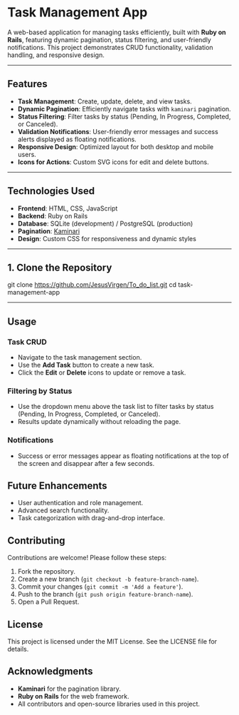# **Task Management App**

A web-based application for managing tasks efficiently, built with **Ruby on Rails**, featuring dynamic pagination, status filtering, and user-friendly notifications. This project demonstrates CRUD functionality, validation handling, and responsive design.

---

## **Features**

- **Task Management**: Create, update, delete, and view tasks.
- **Dynamic Pagination**: Efficiently navigate tasks with `kaminari` pagination.
- **Status Filtering**: Filter tasks by status (Pending, In Progress, Completed, or Canceled).
- **Validation Notifications**: User-friendly error messages and success alerts displayed as floating notifications.
- **Responsive Design**: Optimized layout for both desktop and mobile users.
- **Icons for Actions**: Custom SVG icons for edit and delete buttons.

---

## **Technologies Used**

- **Frontend**: HTML, CSS, JavaScript
- **Backend**: Ruby on Rails
- **Database**: SQLite (development) / PostgreSQL (production)
- **Pagination**: [Kaminari](https://github.com/kaminari/kaminari)
- **Design**: Custom CSS for responsiveness and dynamic styles

---

## **1. Clone the Repository**

git clone https://github.com/JesusVirgen/To_do_list.git
cd task-management-app

---

## **Usage**

### **Task CRUD**

- Navigate to the task management section.
- Use the **Add Task** button to create a new task.
- Click the **Edit** or **Delete** icons to update or remove a task.

### **Filtering by Status**

- Use the dropdown menu above the task list to filter tasks by status (Pending, In Progress, Completed, or Canceled).
- Results update dynamically without reloading the page.

### **Notifications**

- Success or error messages appear as floating notifications at the top of the screen and disappear after a few seconds.

## **Future Enhancements**

- User authentication and role management.
- Advanced search functionality.
- Task categorization with drag-and-drop interface.

## **Contributing**

Contributions are welcome! Please follow these steps:

1. Fork the repository.
2. Create a new branch (`git checkout -b feature-branch-name`).
3. Commit your changes (`git commit -m 'Add a feature'`).
4. Push to the branch (`git push origin feature-branch-name`).
5. Open a Pull Request.

## **License**

This project is licensed under the MIT License. See the LICENSE file for details.

## **Acknowledgments**

- **Kaminari** for the pagination library.
- **Ruby on Rails** for the web framework.
- All contributors and open-source libraries used in this project.
